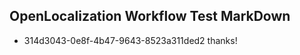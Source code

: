 ## OpenLocalization Workflow Test MarkDown
* 314d3043-0e8f-4b47-9643-8523a311ded2 thanks!

<!--HONumber=Aug16_HO3-->


